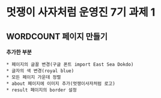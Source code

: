 멋쟁이 사자처럼 운영진 7기 과제 1
=================================
## WORDCOUNT 페이지 만들기

**추가한 부분**

	* 페이지의 글꼴 변경(구글 폰트 import East Sea Dokdo)
	* 글자의 색 변경(royal blue)
	* 모든 페이지 가운데 정렬
	* about 페이지에 이미지 추가(멋쟁이사자처럼 로고)
	* result 페이지의 border 설정
